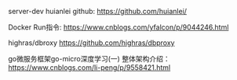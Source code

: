 server-dev huianlei github:
  https://github.com/huianlei/

Docker Run指令:
https://www.cnblogs.com/yfalcon/p/9044246.html

highras/dbroxy
https://github.com/highras/dbproxy


go微服务框架go-micro深度学习(一) 整体架构介绍：https://www.cnblogs.com/li-peng/p/9558421.html
